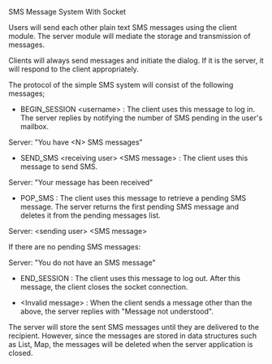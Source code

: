 SMS Message System With Socket

Users will send each other plain text SMS messages using the client module. The server module will mediate the storage and transmission of messages.

Clients will always send messages and initiate the dialog. If it is the server, it will respond to the client appropriately.

The protocol of the simple SMS system will consist of the following messages;

- BEGIN_SESSION \<username> : The client uses this message to log in. The server replies by notifying the number of SMS pending in the user's mailbox.

Server: "You have \<N> SMS messages"

  
- SEND_SMS \<receiving user> \<SMS message> :
    The client uses this message to send SMS.

Server: "Your message has been received"


- POP_SMS : The client uses this message to retrieve a pending SMS message. The server returns the first pending SMS message and deletes it from the pending messages list.

Server: \<sending user> \<SMS message>

If there are no pending SMS messages:

Server: "You do not have an SMS message"


- END_SESSION : The client uses this message to log out. After this message, the client closes the socket connection.


- \<Invalid message> : When the client sends a message other than the above, the server replies with "Message not understood".


The server will store the sent SMS messages until they are delivered to the recipient. However, since the messages are stored in data structures such as List, Map, the messages will be deleted when the server application is closed.

